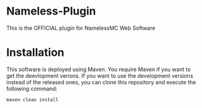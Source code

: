 # Nameless-Plugin
This is the OFFICIAL plugin for NamelessMC Web Software

# Installation
This software is deployed using Maven. You require Maven if you want to get the deevlopment verions. If you want to use the development versions instead of the released ones, you can clone this repository and execute the following command:
```
maven clean install
```